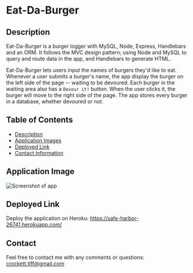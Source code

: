 # Eat-Da-Burger

## Description
Eat-Da-Burger is a burger logger with MySQL, Node, Express, Handlebars and an ORM. It follows the MVC design pattern; using Node and MySQL to query and route data in the app, and Handlebars to generate HTML. 

Eat-Da-Burger lets users input the names of burgers they'd like to eat. Whenever a user submits a burger's name, the app display the burger on the left side of the page -- waiting to be devoured. Each burger in the waiting area also has a `Devour it!` button. When the user clicks it, the burger will move to the right side of the page. The app stores every burger in a database, whether devoured or not.

## Table of Contents
* [Description](#description)
* [Application Images](#images)
* [Deployed Link](#link)
* [Contact Information](#contact) 

## Application Image

![Screenshot of app](https://github.com/tiffcrockett/new-burgers/blob/main/public/assets/img/EDBscrnsht.png?)


## Deployed Link

Deploy the application on Heroku:  https://safe-harbor-26741.herokuapp.com/

## Contact 
Feel free to contact me with any comments or questions:
crockett.tiff@gmail.com
